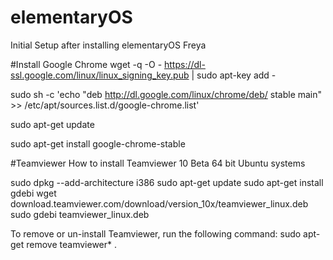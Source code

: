 # elementaryOS
Initial Setup after installing elementaryOS Freya

#Install Google Chrome
wget -q -O - https://dl-ssl.google.com/linux/linux_signing_key.pub | sudo apt-key add -

sudo sh -c 'echo "deb http://dl.google.com/linux/chrome/deb/ stable main" >> /etc/apt/sources.list.d/google-chrome.list'

sudo apt-get update
 
sudo apt-get install google-chrome-stable

#Teamviewer
How to install Teamviewer 10 Beta 64 bit Ubuntu systems

 sudo dpkg --add-architecture i386
 sudo apt-get update
 sudo apt-get install gdebi
 wget download.teamviewer.com/download/version_10x/teamviewer_linux.deb
 sudo gdebi teamviewer_linux.deb
 
To remove or un-install Teamviewer, run the following command:
 sudo apt-get remove teamviewer*
.
